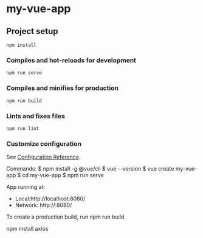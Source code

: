 # my-vue-app

## Project setup
```
npm install
```

### Compiles and hot-reloads for development
```
npm run serve
```

### Compiles and minifies for production
```
npm run build
```

### Lints and fixes files
```
npm run lint
```

### Customize configuration
See [Configuration Reference](https://cli.vuejs.org/config/).

Commands:
$ npm install -g @vue/cli
$ vue --version
$ vue create my-vue-app
$ cd my-vue-app
$ npm run serve

App running at:
- Local:http://localhost:8080/
- Network: http://<IP Address>:8080/

To create a production build, run npm run build

npm install axios